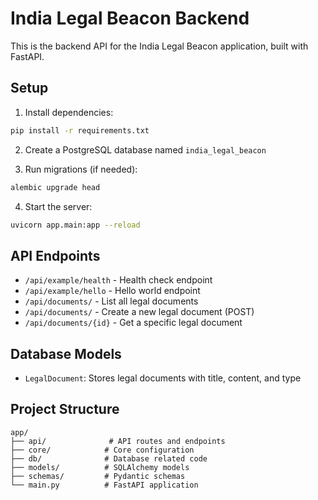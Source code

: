# India Legal Beacon Backend

This is the backend API for the India Legal Beacon application, built with FastAPI.

## Setup

1. Install dependencies:
```bash
pip install -r requirements.txt
```

2. Create a PostgreSQL database named `india_legal_beacon`

3. Run migrations (if needed):
```bash
alembic upgrade head
```

4. Start the server:
```bash
uvicorn app.main:app --reload
```

## API Endpoints

- `/api/example/health` - Health check endpoint
- `/api/example/hello` - Hello world endpoint
- `/api/documents/` - List all legal documents
- `/api/documents/` - Create a new legal document (POST)
- `/api/documents/{id}` - Get a specific legal document

## Database Models

- `LegalDocument`: Stores legal documents with title, content, and type

## Project Structure

```
app/
├── api/              # API routes and endpoints
├── core/            # Core configuration
├── db/              # Database related code
├── models/          # SQLAlchemy models
├── schemas/         # Pydantic schemas
└── main.py          # FastAPI application
```
